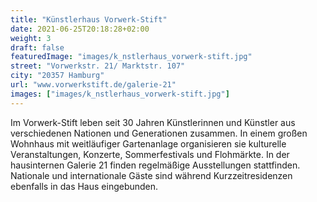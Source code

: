 ```yaml
---
title: "Künstlerhaus Vorwerk-Stift"
date: 2021-06-25T20:18:28+02:00
weight: 3
draft: false
featuredImage: "images/k_nstlerhaus_vorwerk-stift.jpg"
street: "Vorwerkstr. 21/ Marktstr. 107"
city: "20357 Hamburg"
url: "www.vorwerkstift.de/galerie-21"
images: ["images/k_nstlerhaus_vorwerk-stift.jpg"]
---
```


Im Vorwerk-Stift leben seit 30 Jahren Künstlerinnen und Künstler aus verschiedenen Nationen und Generationen zusammen. In einem großen
Wohnhaus mit weitläufiger Gartenanlage organisieren sie kulturelle Veranstaltungen, Konzerte, Sommerfestivals und Flohmärkte. In der hausinternen
Galerie 21 finden regelmäßige Ausstellungen stattfinden. Nationale und internationale Gäste sind während Kurzzeitresidenzen ebenfalls in das Haus eingebunden.

